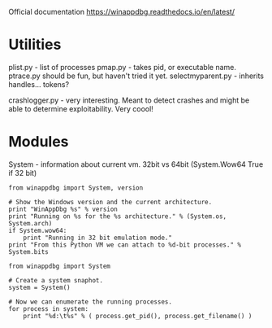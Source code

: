 <!-- TITLE: Winappdbg -->
<!-- SUBTITLE: A quick summary of Winappdbg -->


Official documentation https://winappdbg.readthedocs.io/en/latest/

# Utilities
plist.py - list of processes
pmap.py - takes pid, or executable name.
ptrace.py should be fun, but haven't tried it yet.
selectmyparent.py - inherits handles... tokens?

crashlogger.py - very interesting.  Meant to detect crashes and might be able to determine exploitability.  Very coool!


# Modules
System - information about current vm.  32bit vs 64bit (System.Wow64 True if 32 bit)

```
from winappdbg import System, version

# Show the Windows version and the current architecture.
print "WinAppDbg %s" % version
print "Running on %s for the %s architecture." % (System.os, System.arch)
if System.wow64:
    print "Running in 32 bit emulation mode."
print "From this Python VM we can attach to %d-bit processes." % System.bits
```

```
from winappdbg import System

# Create a system snaphot.
system = System()

# Now we can enumerate the running processes.
for process in system:
    print "%d:\t%s" % ( process.get_pid(), process.get_filename() )
```




